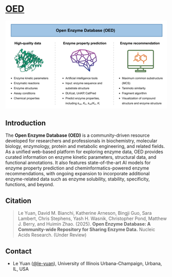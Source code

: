 # [**OED**](https://openenzymedb.platform.moleculemaker.org/home) 

<p align="center">
  <img  src="picture/NAR_graphical abstract.jpeg" width = "800">
</p>


## Introduction

The **Open Enzyme Database (OED)** is a community-driven resource developed for researchers and professionals in biochemistry, molecular biology, enzymology, protein and metabolic engineering, and related fields. As a unified web-based platform for exploring enzyme data, OED provides curated information on enzyme kinetic parameters, structural data, and functional annotations. It also features state-of-the-art AI models for enzyme property prediction and cheminformatics-powered enzyme recommendations, with ongoing expansion to incorporate additional enzyme-related data such as enzyme solubility, stability, specificity, functions, and beyond.


## Citation

> Le Yuan, David M. Bianchi, Katherine Arneson, Bingji Guo, Sara Lambert, Chris Stephens, Yash H. Wasnik, Christopher Pond, Matthew J. Berry, and Huimin Zhao. (2025). **Open Enzyme Database: A Community-wide Repository for Sharing Enzyme Data.** Nucleic Acids Research. (Under Review)



## Contact

-   Le Yuan ([@le-yuan](https://github.com/le-yuan)), University
    of Illinois Urbana-Champaign, Urbana, IL, USA


